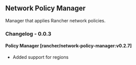 ## Network Policy Manager

Manager that applies Rancher network policies.

### Changelog - 0.0.3

#### Policy Manager [rancher/network-policy-manager:v0.2.7]
* Added support for regions
